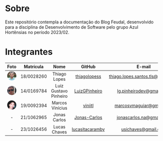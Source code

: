 # Sobre
Este repositório contempla a documentação do Blog Feudal, desenvolvido para a disciplina de Desenvolvimento de Software pelo grupo Azul Hortênsias no período 2023/02.

# Integrantes

| Foto | Matrícula | Nome | GitHub | E-mail|
|:--:|:--:|:--:|:--:|:--:|
| ![Thiago Lopes](docs/assets/members/Thiago_L.png) | 18/0028260 | Thiago Lopes | [thiagolopess](https://github.com/thiagolopess) | thiago.lopes.santos.tls@gmail.com
| ![Luiz Gustavo Pinheiro](docs/assets/members/Luiz_P.png) | 14/0169784 | Luiz Gustavo Pinheiro | [LuizGPinheiro](https://github.com/LuizGPinheiro) | lg.pinheirodev@gmail.com
| ![Marcos Vinícius Monteiro de Aguiar](docs/assets/members/vini..png) | 19/0092394 | Marcos Vinícius | [viniitl](https://github.com/viniitl) | marcosvmaguiar@gmail.com
| - | 21/1062965 | Jonas Carlos | [Jonas-Carlos](https://github.com/Jonas-Carlos) | jonascarlos.na@gmail.com
| - | 23/1026456 | Lucas Chaves | [lucasitacaramby](https://github.com/lucasitacaramby) | usichaves@gmail.com

